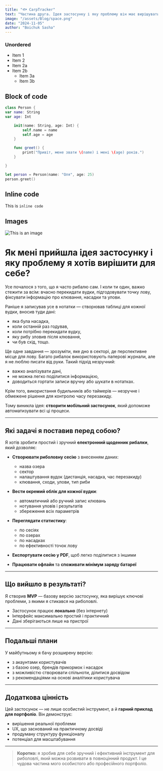 ```yaml
---
title: "🐟 CarpTracker"
text: "Частина друга. Ідея застосунку і яку проблему він має вирішувати."
image: "/assets/Blog/space.png"
date: "2024-11-05"
author: "Boichuk Sasha"
---
```


### Unordered

- Item 1
- Item 2
- Item 2a
- Item 2b
  - Item 3a
  - Item 3b

## Block of code

```swift
class Person {
var name: String
var age: Int

    init(name: String, age: Int) {
        self.name = name
        self.age = age
    }

    func greet() {
        print("Привіт, мене звати \(name) і мені \(age) років.")
    }

}

let person = Person(name: "Оля", age: 25)
person.greet()
```

## Inline code

This is `inline code`

## Images

![This is an image](https://deutschvektor.com/images/blog/image_describe_b1.jpg "Image Title")

# Як мені прийшла ідея застосунку і яку проблему я хотів вирішити для себе?

Усе почалося з того, що я часто рибалю сам. І коли ти один, важко стежити за всім: вчасно перекидати вудки, підгодовувати точку лову, фіксувати інформацію про клювання, насадки та улови.

Раніше я записував усе в нотатки — створював таблиці для кожної вудки, вносив туди дані:

- яка була насадка,
- коли останній раз годував,
- коли потрібно перекидати вудку,
- яку рибу зловив після клювання,
- чи був схід, тощо.

Ще одне завдання — зрозуміти, яке дно в секторі, де перспективне місце для лову. Багато рибалок використовують паперові журнали, але я не люблю писати від руки. Такий підхід незручний:

- важко аналізувати дані,
- не можна легко поділитися інформацією,
- доводиться гортати записи вручну або шукати в нотатках.

Крім того, використання будильників або таймерів — незручне і обмежене рішення для контролю часу перезакиду.

Тому виникла ідея: **створити мобільний застосунок**, який допоможе автоматизувати всі ці процеси.

---

## Які задачі я поставив перед собою?

Я хотів зробити простий і зручний **електронний щоденник рибалки**, який дозволяє:

- **Створювати риболовну сесію** з внесенням даних:

  - назва озера
  - сектор
  - налаштування вудок (дистанція, насадка, час перезакиду)
  - клювання, сходи, улови, тип риби

- **Вести окремий облік для кожної вудки**:

  - автоматичний або ручний запис клювань
  - нотування уловів і результатів
  - збереження всіх параметрів

- **Переглядати статистику**:

  - по сесіях
  - по озерах
  - по насадках
  - по ефективності точок лову

- **Експортувати сесію у PDF**, щоб легко поділитися з іншими

- **Працювати офлайн** та **споживати мінімум заряду батареї**

---

## Що вийшло в результаті?

Я створив **MVP** — базову версію застосунку, яка вирішує ключові проблеми, з якими я стикався на риболовлі.

- Застосунок працює **локально** (без інтернету)
- Інтерфейс максимально простий і практичний
- Дані зберігаються лише на пристрої

---

## Подальші плани

У майбутньому я бачу розширену версію:

- з акаунтами користувачів
- з базою озер, брендів прикормок і насадок
- з можливістю створювати спільноти, ділитися досвідом
- з рекомендаціями на основі аналітики користувача

---

## Додаткова цінність

Цей застосунок — не лише особистий інструмент, а й **гарний приклад для портфоліо**. Він демонструє:

- вирішення реальної проблеми
- UX, що заснований на практичному досвіді
- продуману структуру функціоналу
- потенціал для масштабування

---

> **Коротко:** я зробив для себе зручний і ефективний інструмент для риболовлі, який можна розвивати в повноцінний продукт. І це чудова частина мого особистого або професійного портфоліо.
